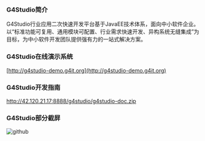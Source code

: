 ### G4Studio简介
G4Studio行业应用二次快速开发平台基于JavaEE技术体系，面向中小软件企业。以“标准功能可复用、通用模块可配置、行业需求快速开发、异构系统无缝集成”为目标，为中小软件开发团队提供强有力的一站式解决方案。
### G4Studio在线演示系统
[http://g4studio-demo.g4it.org](http://g4studio-demo.g4it.org)
### G4Studio开发指南
http://42.120.21.17:8888/g4studio/g4studio-doc.zip
### G4Studio部分截屏 
![github](http://www.g4it.org/data/attachment/forum/201306/10/094714dtnknicay43hshde.gif "G4Studio截屏")
